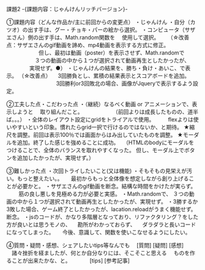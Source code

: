 課題2 -{課題内容：じゃんけんリッチバージョン}-

①課題内容（どんな作品か/主に前回からの変更点） 
・じゃんけん ・自分（カツオ）の出す手は、グー・チョキ・パーの絵から選択。
・コンピュータ（サザエさん）側の出す手は、Math.random関数を 　使用して選択。 　
（☆改善点：サザエさんのgif動画を諦め、mp4動画を表示する方式に修正。
　　　　　　但し、最初は動画（poster）を表示させず、Math.randomで 　　
      　　　３つの動画の中から１つが選択されて動画再生としたかったが、 　　
         　　実現せず。●） 
・じゃんけんの結果を、勝ち・負け・あいこ、で表示。 
（☆改善点） 　3回勝負とし、累積の結果表示とスコアボードを追加。 　
　　　　　　　　3回勝利or3回敗北の場合、画像がJqueryで表示するよう設定。

②工夫した点・こだわった点 ・（継続）なるべく動画 or アニメーションで、表示しようと
　取り組んだこと。 　　　　　
 （前回よりは成長したものの、道半ば。。。） 
・全体のレイアウト設定にgridをトライアルで使用。 　
　flexよりは使いやすいという印象。慣れたらgrid一択で行けるのではないか、と期待。
★縮尺を調整。前回は表示100％では画面からはみ出していたものを調整。
★モーダルを追加。終了した感じを強めることに成功。
　（HTMLのbodyにモーダルをつけることで、全体のバランスを取れやすくなった。
    但し、モーダル上でボタンを追加したかったが、実現せず。）

③難しかった点
・次回トライしたいこと(又は機能) ・そもそもの見栄えが汚い。もっと整えたい。。
　 最初からもっと全体像を想定しながら創り上げることが必要かと。 
 ・サザエさんのgif動画を断念。結構な時間をかけたが実らず。 　
 　筋の良し悪しを見極める力が必要と実感。 ・Math.randomで、
  ３つの動画の中から１つが選択されて動画再生としたかったが、実現せず。
 ・3勝するか3敗した場合、ゲーム終了としたかったが、lacation.reloadがうまく機能せず。断念。 
 ・jsのコードが、かなり多階層となっており、リファクタリング？をした方が良いとは思うモノの、
 　勘所がわかっておらず、 　ダラダラと長いコードになってしまった。 　
  今後、意識して、関数を使いこなせるようにしたい。

④質問・疑問・感想、シェアしたいtips等なんでも
　[質問] [疑問] [感想]
 　諸々挫折を経ましたが、何とか自分なりには、そこそこと思える
 　ものを作ることが出来たかな、と。 　　　
  [tips] [参考記事]
